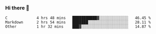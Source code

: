 ### Hi there 👋

<!--
**WShiBin/WShiBin** is a ✨ _special_ ✨ repository because its `README.md` (this file) appears on your GitHub profile.

Here are some ideas to get you started:

- 🔭 I’m currently working on ...
- 🌱 I’m currently learning ...
- 👯 I’m looking to collaborate on ...
- 🤔 I’m looking for help with ...
- 💬 Ask me about ...
- 📫 How to reach me: ...
- 😄 Pronouns: ...
- ⚡ Fun fact: ...
-->

<!--START_SECTION:waka-->

```text
C             4 hrs 48 mins   ███████████▓░░░░░░░░░░░░░   46.45 %
Markdown      2 hrs 54 mins   ███████░░░░░░░░░░░░░░░░░░   28.11 %
Other         1 hr 32 mins    ███▓░░░░░░░░░░░░░░░░░░░░░   14.87 %
```

<!--END_SECTION:waka-->
